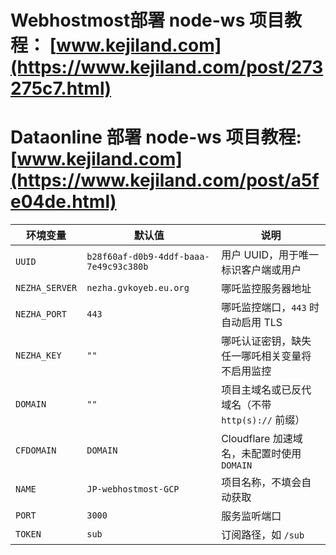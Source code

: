 # Webhostmost部署 node-ws 项目教程： [www.kejiland.com](https://www.kejiland.com/post/273275c7.html)
# Dataonline 部署 node-ws 项目教程:  [www.kejiland.com](https://www.kejiland.com/post/a5fe04de.html)
| 环境变量       | 默认值                                      | 说明                                                         |
|----------------|---------------------------------------------|--------------------------------------------------------------|
| `UUID`         | `b28f60af-d0b9-4ddf-baaa-7e49c93c380b`       | 用户 UUID，用于唯一标识客户端或用户                          |
| `NEZHA_SERVER` | `nezha.gvkoyeb.eu.org`                      | 哪吒监控服务器地址                                           |
| `NEZHA_PORT`   | `443`                                       | 哪吒监控端口，`443` 时自动启用 TLS                          |
| `NEZHA_KEY`    | `""`                                        | 哪吒认证密钥，缺失任一哪吒相关变量将不启用监控               |
| `DOMAIN`       | `""`                                        | 项目主域名或已反代域名（不带 `http(s)://` 前缀）         |
| `CFDOMAIN`     | `DOMAIN`                                    | Cloudflare 加速域名，未配置时使用 `DOMAIN`                  |
| `NAME`         | `JP-webhostmost-GCP`                                | 项目名称，不填会自动获取                            |
| `PORT`         | `3000`                                      | 服务监听端口                                                 |
| `TOKEN`        | `sub`                                       | 订阅路径，如 `/sub`                                          |

